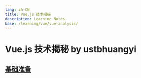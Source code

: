 ```yaml
---
lang: zh-CN
title: Vue.js 技术揭秘
description: Learning Notes.
base: /learning/vue/vue-analysis/
---
```

# Vue.js 技术揭秘 by ustbhuangyi

## [基础准备](./ready.md)